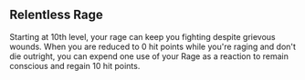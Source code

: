 ## Relentless Rage
Starting at 10th level, your rage can keep you fighting despite grievous wounds. When you are reduced to 0 hit points while you're raging and don't die outright, you can expend one use of your Rage as a reaction to remain conscious and regain 10 hit points.

<!--

-<< CHANGES >>-
- changed from 11th to 10th level

-<< TODO >>-
- relentless Rage needs to become more consistant with a few other abilities
- that includes sources like orc and paladin
- using rage as a resource feels wierd. find an alternative

-<< COMMENTARY >>-
- the epic feeling of a barbarian slowly winding down was significant in vanilla rules
- trying to emulate this whilst simplifying ruling will be a challenge

-->
